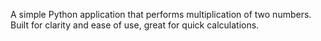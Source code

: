 A simple Python application that performs multiplication of two numbers. Built for clarity and ease of use, great for quick calculations.
